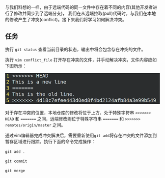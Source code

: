 与我们料想的一样，由于远端代码的同一文件中存在着不同的内容(其他开发者进行了修改并同步到了远端分支)，
我们在从远端拉取(pull)代码时，与我们在本地的修改产生了冲突(conflict)。接下来我们将学习如何解决冲突。

## 任务

执行 <code exec="git status">git status</code> 查看当前目录的状态，输出中将会包含存在冲突的文件。

执行 <code exec="vim conflict_file">vim conflict_file</code> 打开存在冲突的文件，并手动解决冲突，文件内容应如下图所示：

![avatar](../assets/conflict.bmp)

对于存在冲突的位置，本地仓库的修改将位于上方，处于特殊字符串
`<<<<<<< HEAD` 和 `=======` 之间，远端修改则位于特殊字符串 `=======` 和
`>>>>>>> remotes/origin/master` 之间。

通过vim编辑器完成冲突解决后，需要重新使用`git add`将存在冲突的文件添加到
暂存区域进行跟踪。执行下面的命令完成操作：

<code exec="git add .">git add .</code>

<code exec="git commit">git commit</code>

<code exec="git merge">git merge</code>
